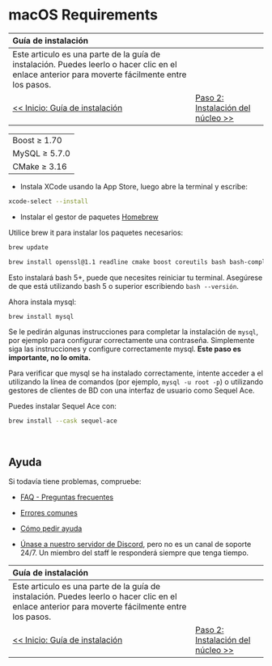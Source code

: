 # macOS Requirements

| Guía de instalación | |
| :- | :- |
| Este articulo es una parte de la guía de instalación. Puedes leerlo o hacer clic en el enlace anterior para moverte fácilmente entre los pasos. |
| [<< Inicio: Guía de instalación](installation.md) | [Paso 2: Instalación del núcleo >>](core-installation.md) |

| |
| :- |
| Boost ≥ 1.70 |
| MySQL ≥ 5.7.0 |
| CMake ≥ 3.16 |

- Instala XCode usando la App Store, luego abre la terminal y escribe:

```sh
xcode-select --install
```

- Instalar el gestor de paquetes [Homebrew](http://brew.sh/)

Utilice brew it para instalar los paquetes necesarios:

```sh
brew update
```

```sh
brew install openssl@1.1 readline cmake boost coreutils bash bash-completion coreutils
```

Esto instalará bash 5+, puede que necesites reiniciar tu terminal.
Asegúrese de que está utilizando bash 5 o superior escribiendo `bash --versión`.

Ahora instala mysql:

```sh
brew install mysql
```

Se le pedirán algunas instrucciones para completar la instalación de `mysql`, por ejemplo para configurar correctamente una contraseña. Simplemente siga las instrucciones y configure correctamente mysql. **Este paso es importante, no lo omita.**

Para verificar que mysql se ha instalado correctamente, intente acceder a el utilizando la línea de comandos (por ejemplo, `mysql -u root -p`) o utilizando gestores de clientes de BD con una interfaz de usuario como Sequel Ace.

Puedes instalar Sequel Ace con:

```sh
brew install --cask sequel-ace
```

<br>

## Ayuda

Si todavía tiene problemas, compruebe:

* [FAQ - Preguntas frecuentes](faq.md)

* [Errores comunes](common-errors.md)

* [Cómo pedir ayuda](how-to-ask-for-help.md)

* [Únase a nuestro servidor de Discord](https://discord.gg/gkt4y2x), pero no es un canal de soporte 24/7. Un miembro del staff le responderá siempre que tenga tiempo.

| Guía de instalación | |
| :- | :- |
| Este articulo es una parte de la guía de instalación. Puedes leerlo o hacer clic en el enlace anterior para moverte fácilmente entre los pasos. |
| [<< Inicio: Guía de instalación](installation.md) | [Paso 2: Instalación del núcleo >>](core-installation.md) |
